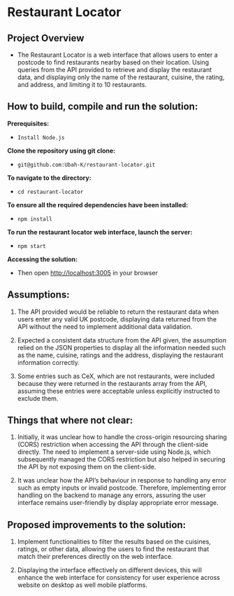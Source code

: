 # Restaurant Locator

## Project Overview
- The Restaurant Locator is a web interface that allows users to enter a postcode to find restaurants nearby based on their location. Using queries from the API provided to retrieve and display the restaurant data, and displaying only the name of the restaurant, cuisine, the rating, and address, and limiting it to 10 restaurants.

## How to build, compile and run the solution:
**Prerequisites:**
- `Install Node.js`

**Clone the repository using git clone:**
- `git@github.com:Ubah-K/restaurant-locator.git`

**To navigate to the directory:**
- `cd restaurant-locator`

**To ensure all the required dependencies have been installed:**
- `npm install`

**To run the restaurant locator web interface, launch the server:**
- `npm start`

**Accessing the solution:**
-  Then open [http://localhost:3005](http://localhost:3005) in your browser

## Assumptions:
1. The API provided would be reliable to return the restaurant data when users enter any valid UK postcode, displaying data returned from the API without the need to implement additional data validation.

2. Expected a consistent data structure from the API given, the assumption relied on the JSON properties to display all the information needed such as the name, cuisine, ratings and the address, displaying the restaurant information correctly. 

3. Some entries such as CeX, which are not restaurants, were included because they were returned in the restaurants array from the API, assuming these entries were acceptable unless explicitly instructed to exclude them.

## Things that where not clear: 
1. Initially, it was unclear how to handle the cross-origin resourcing sharing (CORS) restriction when accessing the API through the client-side directly. The need to implement a server-side using Node.js, which subsequently managed the CORS restriction but also helped in securing the API by not exposing them on the client-side. 

2. It was unclear how the API’s behaviour in response to handling any error such as empty inputs or invalid postcode. Therefore, implementing error handling on the backend to manage any errors, assuring the user interface remains user-friendly by display appropriate error message.  

## Proposed improvements to the solution:
1. Implement functionalities to filter the results based on the cuisines, ratings, or other data, allowing the users to find the restaurant that match their preferences directly on the web interface. 

2. Displaying the interface effectively on different devices, this will enhance the web interface for consistency for user experience across website on desktop as well mobile platforms. 
